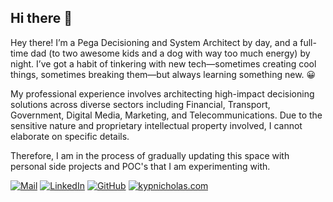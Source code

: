 ## Hi there 👋

Hey there! I’m a Pega Decisioning and System Architect by day, and a full-time dad (to two awesome kids and a dog with way too much energy) by night. I’ve got a habit of tinkering with new tech—sometimes creating cool things, sometimes breaking them—but always learning something new. 😀

My professional experience involves architecting high-impact decisioning solutions across diverse sectors including Financial, Transport, Government, Digital Media, Marketing, and Telecommunications. Due to the sensitive nature and proprietary intellectual property involved, I cannot elaborate on specific details.

Therefore, I am in the process of gradually updating this space with personal side projects and POC's that I am experimenting with. 

<p dir="auto">
<a href="mailto:kypnicholas@gmail.com"><img src="https://camo.githubusercontent.com/ffcaabe1754ffb09ca186463125661e2381a1a865d08fc2fb35ae79e20c5149a/68747470733a2f2f696d672e736869656c64732e696f2f62616467652f476d61696c2d4431343833363f7374796c653d666c6174266c6f676f3d676d61696c266c6f676f436f6c6f723d7768697465" alt="Mail" data-canonical-src="https://img.shields.io/badge/Gmail-D14836?style=flat&amp;logo=gmail&amp;logoColor=white" style="max-width: 100%;"></a>
<a href="https://www.linkedin.com/in/nicolaoskyprianou/" rel="nofollow"><img src="https://camo.githubusercontent.com/d7bb758f74334d5fd5199dfd6ad6bbb3d068eac0d3c3fa1dfafc1c25eba7e185/68747470733a2f2f696d672e736869656c64732e696f2f62616467652f6c696e6b6564696e2d2532333030373742352e7376673f7374796c653d666c6174266c6f676f3d6c696e6b6564696e266c6f676f436f6c6f723d7768697465" alt="LinkedIn" data-canonical-src="https://img.shields.io/badge/linkedin-%230077B5.svg?style=flat&amp;logo=linkedin&amp;logoColor=white" style="max-width: 100%;"></a>
<a href="https://github.com/kypnicholas"><img src="https://camo.githubusercontent.com/537a691f5001345a0bde6d7b601390b0604fbfa2369cab67787faca846f95d8f/68747470733a2f2f696d672e736869656c64732e696f2f62616467652f6769746875622d2532333132313031312e7376673f7374796c653d666c6174266c6f676f3d676974687562266c6f676f436f6c6f723d7768697465" alt="GitHub" data-canonical-src="https://img.shields.io/badge/github-%23121011.svg?style=flat&amp;logo=github&amp;logoColor=white" style="max-width: 100%;"></a>
<a href="https://kypnicholas.com"><img src="https://img.shields.io/badge/kypnicholas.com-%2336454F.svg?style=flat&logoColor=white" alt="kypnicholas.com" style="max-width: 100%;"></a>
</p>
